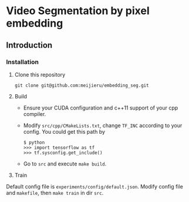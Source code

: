 # Video Segmentation by pixel embedding

## Introduction

<!-- TODO -->

### Installation

1. Clone this repository

    ```Shell
    git clone git@github.com:meijieru/embedding_seg.git
    ```

1. Build

    - Ensure your CUDA configuration and c++11 support of your cpp compiler.
    - Modify `src/cpp/CMakeLists.txt`, change `TF_INC` according to your config. You could get this path by

        ```Shell
        $ python
        >>> import tensorflow as tf
        >>> tf.sysconfig.get_include()
        ```

    - Go to `src` and execute `make build`.

1. Train

Default config file is `experiments/config/default.json`. Modify config file and `makefile`, then `make train` in dir `src`.
